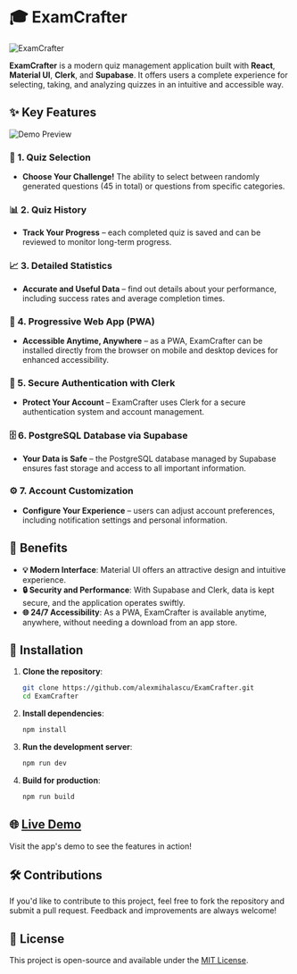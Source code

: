 
# 🎓 ExamCrafter

![ExamCrafter](https://i.ibb.co/Q6FTZpD/image.png)

**ExamCrafter** is a modern quiz management application built with **React**, **Material UI**, **Clerk**, and **Supabase**. It offers users a complete experience for selecting, taking, and analyzing quizzes in an intuitive and accessible way.

## ✨ Key Features

![Demo Preview](https://i.ibb.co/Hxv53KL/image.png)

### 📝 1. Quiz Selection
- **Choose Your Challenge!** The ability to select between randomly generated questions (45 in total) or questions from specific categories.

### 📊 2. Quiz History
- **Track Your Progress** – each completed quiz is saved and can be reviewed to monitor long-term progress.

### 📈 3. Detailed Statistics
- **Accurate and Useful Data** – find out details about your performance, including success rates and average completion times.

### 📱 4. Progressive Web App (PWA)
- **Accessible Anytime, Anywhere** – as a PWA, ExamCrafter can be installed directly from the browser on mobile and desktop devices for enhanced accessibility.

### 🔐 5. Secure Authentication with Clerk
- **Protect Your Account** – ExamCrafter uses Clerk for a secure authentication system and account management.

### 🗄️ 6. PostgreSQL Database via Supabase
- **Your Data is Safe** – the PostgreSQL database managed by Supabase ensures fast storage and access to all important information.

### ⚙️ 7. Account Customization
- **Configure Your Experience** – users can adjust account preferences, including notification settings and personal information.

## 🌟 Benefits

- **💡 Modern Interface**: Material UI offers an attractive design and intuitive experience.
- **🔒 Security and Performance**: With Supabase and Clerk, data is kept secure, and the application operates swiftly.
- **🌐 24/7 Accessibility**: As a PWA, ExamCrafter is available anytime, anywhere, without needing a download from an app store.

## 🚀 Installation

1. **Clone the repository**:
   ```bash
   git clone https://github.com/alexmihalascu/ExamCrafter.git
   cd ExamCrafter
   ```

2. **Install dependencies**:
   ```bash
   npm install
   ```

3. **Run the development server**:
   ```bash
   npm run dev
   ```

4. **Build for production**:
   ```bash
   npm run build
   ```

## 🌐 [Live Demo](https://github.com/alexmihalascu/ExamCrafter)

Visit the app's demo to see the features in action!

## 🛠️ Contributions

If you'd like to contribute to this project, feel free to fork the repository and submit a pull request. Feedback and improvements are always welcome!

## 📄 License

This project is open-source and available under the [MIT License](LICENSE).
